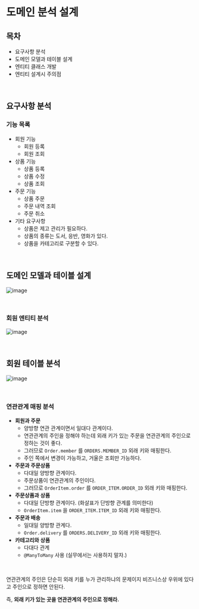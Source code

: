 # 도메인 분석 설계

## 목차

* 요구사항 분석
* 도메인 모델과 테이블 설계
* 엔티티 클래스 개발
* 엔티티 설계시 주의점

<br>

## 요구사항 분석

### 기능 목록

* 회원 기능
  * 회원 등록
  * 회원 조회
* 상품 기능
  * 상품 등록
  * 상품 수정
  * 상품 조회
* 주문 기능
  * 상품 주문
  * 주문 내역 조회
  * 주문 취소
* 기타 요구사항
  * 상품은 제고 관리가 필요하다.
  * 상품의 종류는 도서, 응반, 영화가 있다.
  * 상품을 카테고리로 구분할 수 있다.

<br>

## 도메인 모델과 테이블 설계

![image](https://user-images.githubusercontent.com/43431081/89701405-a9b58980-d971-11ea-9a04-29928a725756.png)

<br>

### 회원 엔티티 분석

![image](https://user-images.githubusercontent.com/43431081/89701512-9c4ccf00-d972-11ea-92e6-320f671e2de6.png)

<br>

## 회원 테이블 분석

![image](https://user-images.githubusercontent.com/43431081/89701570-285ef680-d973-11ea-81a4-dc391cf2ca3e.png)

<br>

### 연관관계 매핑 분석

* **회원과 주문**
  * 양방향 연관 관계이면서 일대다 관계이다.
  * 연관관계의 주인을 정해야 하는데 외래 키가 있는 주문을 연관관계의 주인으로 정하는 것이 좋다.
  * 그러므로 `Order.member` 를 `ORDERS.MEMBER_ID` 외래 키와 매핑한다.
  * 주인 쪽에서 변경이 가능하고, 거울은 조회만 가능하다.
* **주문과 주문상품**
  * 다대일 양방향 관계이다.
  * 주문상품이 연관관계의 주인이다.
  * 그러므로 `OrderItem.order` 를 `ORDER_ITEM.ORDER_ID` 외래 키와 매핑한다.
* **주문상품과 상품**
  * 다대일 단방향 관계이다. (화살표가 단방향 관계를 의미한다)
  * `OrderItem.item` 을 `ORDER_ITEM.ITEM_ID` 외래 키와 매핑한다.
* **주문과 배송**
  * 일대일 양방향 관계다.
  * `Order.delivery` 를 `ORDERS.DELIVERY_ID` 외래 키와 매핑한다.
* **카테고리와 상품**
  * 다대다 관계
  * `@ManyToMany` 사용 (실무에서는 사용하지 말자.)

<br>

연관관계의 주인은 단순히 외래 키를 누가 관리하냐의 문제이지 비즈니스상 우위에 있다고 주인으로 정하면 안된다.

즉, **외래 키가 있는 곳을 연관관계의 주인으로 정해라.**